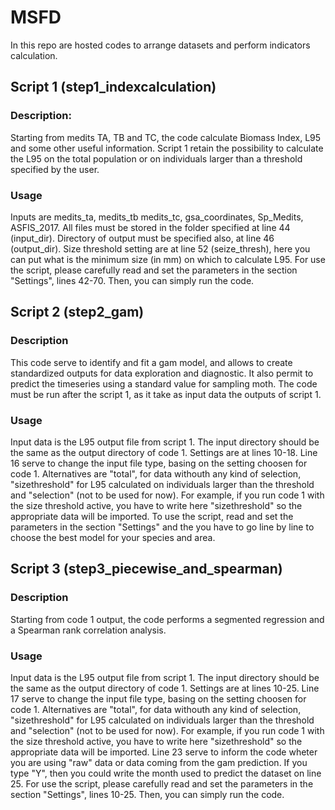 # MSFD
In this repo are hosted codes to arrange datasets and perform indicators calculation.


## Script 1 (step1_indexcalculation)

### Description:
 Starting from medits TA, TB and TC, the code calculate Biomass Index, L95 and some other useful information. Script 1 retain the possibility to calculate the L95 on the total population or on individuals larger than a threshold specified by the user.

### Usage
Inputs are medits_ta, medits_tb medits_tc, gsa_coordinates, Sp_Medits, ASFIS_2017. All files must be stored in the folder specified at line 44 (input_dir).
Directory of output must be specified also, at line 46 (output_dir). 
Size threshold setting are at line 52 (seize_thresh), here you can put what is the minimum size (in mm) on which to calculate L95. 
For use the script, please carefully read and set the parameters in the section "Settings", lines 42-70. Then, you can simply run the code.


## Script 2 (step2_gam)

### Description
This code serve to identify and fit a gam model, and allows to create standardized outputs for data exploration and diagnostic. It also permit to predict the timeseries using a standard value for sampling moth. The code must be run after the script 1, as it take as input data the outputs of script 1. 

### Usage
Input data is the L95 output file from script 1. The input directory should be the same as the output directory of code 1. Settings are at lines 10-18.
Line 16 serve to change the input file type, basing on the setting choosen for code 1. Alternatives are "total", for data withouth any kind of selection, "sizethreshold" for L95 calculated on individuals larger than the threshold and "selection" (not to be used for now). For example, if you run code 1 with the size threshold active, you have to write here "sizethreshold" so the appropriate data will be imported. 
To use the script, read and set the parameters in the section "Settings" and the you have to go line by line to choose the best model for your species and area.


## Script 3 (step3_piecewise_and_spearman)

### Description
Starting from code 1 output, the code performs a segmented regression and a Spearman rank correlation analysis. 

### Usage
Input data is the L95 output file from script 1. The input directory should be the same as the output directory of code 1. Settings are at lines 10-25.
Line 17 serve to change the input file type, basing on the setting choosen for code 1. Alternatives are "total", for data withouth any kind of selection, "sizethreshold" for L95 calculated on individuals larger than the threshold and "selection" (not to be used for now). For example, if you run code 1 with the size threshold active, you have to write here "sizethreshold" so the appropriate data will be imported. 
Line 23 serve to inform the code wheter you are using "raw" data or data coming from the gam prediction. If you type "Y", then you could write the month used to predict the dataset on line 25.
For use the script, please carefully read and set the parameters in the section "Settings", lines 10-25. Then, you can simply run the code.
